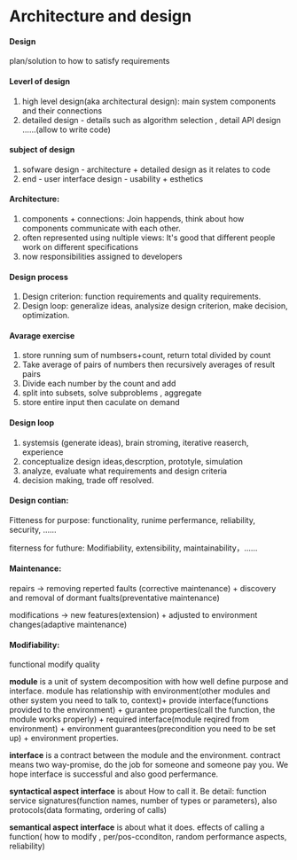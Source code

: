 # Architecture and design

#### Design

plan/solution to how to satisfy requirements

#### Leverl of design

1. high level design\(aka architectural design\): main system components and their connections
2. detailed design - details such as algorithm selection , detail API design ……\(allow to write code\)

#### subject of design

1. sofware design - architecture + detailed design as it relates to code
2. end - user interface design - usability + esthetics 

#### Architecture:

1. components + connections: Join happends, think about how components communicate with each other.
2. often represented using nultiple views: It's good that different people work on different specifications
3. now responsibilities assigned to developers

#### Design process

1. Design criterion: function requirements and quality requirements. 
2. Design loop: generalize ideas, analysize design criterion, make decision, optimization.

#### Avarage exercise

1. store running sum of numbsers+count, return total divided by count
2. Take average of pairs of numbers then recursively averages of result pairs
3. Divide each number by the count and add 
4. split into subsets, solve subproblems , aggregate 
5. store entire input then caculate on demand

#### Design loop

1. systemsis \(generate ideas\), brain stroming, iterative reaserch, experience
2. conceptualize design ideas,descrption, prototyle, simulation
3. analyze, evaluate what requirements and design criteria
4. decision making, trade off resolved.

#### Design contian:

Fitteness for purpose: functionality, runime perfermance, reliability, security, ……

fiterness for futhure: Modifiability, extensibility, maintainability，……

#### Maintenance:

repairs -&gt; removing reperted faults \(corrective maintenance\) + discovery and removal of dormant fualts\(preventative maintenance\)

modifications -&gt; new features\(extension\) + adjusted to environment changes\(adaptive maintenance\)

#### Modifiability:

functional modify quality 

**module** is a unit of system decomposition with how well define purpose and interface. module has relationship with environment\(other modules and other system you need to talk to, context\)+ provide interface\(functions provided to the environment\) + gurantee properties\(call the function, the module works properly\) + required interface\(module reqired from environment\) + environment guarantees\(precondition you need to be set up\) + environment properties.

**interface** is a contract between the module and the environment. contract means two way-promise, do the job for someone and someone pay you. We hope interface is successful and also good perfermance. 

**syntactical aspect interface** is about How to call it. Be detail: function service signatures\(function names, number of types or parameters\), also protocols\(data formating, ordering of calls\)

**semantical aspect interface** is about what it does. effects of calling a function\( how to modify , per/pos-cconditon, random performance aspects, reliability\)





